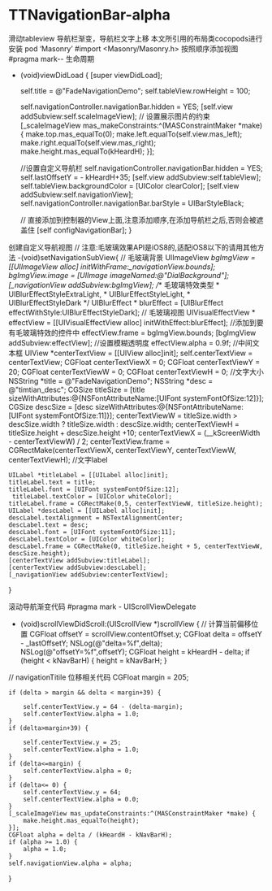 # TTNavigationBar-alpha
滑动tableview  导航栏渐变，导航栏文字上移
本文所引用的布局类cocopods进行安装
pod ‘Masonry’
#import <Masonry/Masonry.h>
按照顺序添加视图
#pragma mark-- 生命周期
- (void)viewDidLoad {
    [super viewDidLoad];

    self.title = @"FadeNavigationDemo";
       self.tableView.rowHeight = 100;
    
    
    
    self.navigationController.navigationBar.hidden = YES;
    [self.view addSubview:self.scaleImageView];    // 设置展示图片的约束
    [_scaleImageView mas_makeConstraints:^(MASConstraintMaker *make) {
        make.top.mas_equalTo(0);
        make.left.equalTo(self.view.mas_left);
        make.right.equalTo(self.view.mas_right);
        make.height.mas_equalTo(kHeardH);
    }];
    
    //设置自定义导航栏
    self.navigationController.navigationBar.hidden = YES;
    self.lastOffsetY = - kHeardH+35;
    [self.view addSubview:self.tableView];
    self.tableView.backgroundColor = [UIColor clearColor];
    [self.view addSubview:self.navigationView];
    self.navigationController.navigationBar.barStyle = UIBarStyleBlack;
    
    
    // 直接添加到控制器的View上面,注意添加顺序,在添加导航栏之后,否则会被遮盖住
    [self configNavigationBar];
}

创建自定义导航视图
// 注意:毛玻璃效果API是iOS8的,适配iOS8以下的请用其他方法
-(void)setNavigationSubView{
    // 毛玻璃背景
    UIImageView *bgImgView = [[UIImageView alloc] initWithFrame:_navigationView.bounds];
    bgImgView.image = [UIImage imageNamed:@"DialBackground"];
    [_navigationView addSubview:bgImgView];
    /**  毛玻璃特效类型
     *   UIBlurEffectStyleExtraLight,
     *   UIBlurEffectStyleLight,
     *   UIBlurEffectStyleDark
     */
    UIBlurEffect * blurEffect = [UIBlurEffect effectWithStyle:UIBlurEffectStyleDark];    //  毛玻璃视图
    UIVisualEffectView * effectView = [[UIVisualEffectView alloc] initWithEffect:blurEffect];    //添加到要有毛玻璃特效的控件中
    effectView.frame = bgImgView.bounds;
    [bgImgView addSubview:effectView];    //设置模糊透明度
    effectView.alpha = 0.9f;    //中间文本框
    UIView *centerTextView = [[UIView alloc]init];
    self.centerTextView = centerTextView;
    CGFloat centerTextViewX = 0;
    CGFloat centerTextViewY = 20;
    CGFloat centerTextViewW = 0;
    CGFloat centerTextViewH = 0;    //文字大小
    NSString *title = @"FadeNavigationDemo";
    NSString *desc  = @"timtian_desc";
    CGSize titleSize = [title sizeWithAttributes:@{NSFontAttributeName:[UIFont systemFontOfSize:12]}];
    CGSize descSize = [desc sizeWithAttributes:@{NSFontAttributeName:[UIFont systemFontOfSize:11]}];
    centerTextViewW = titleSize.width > descSize.width ? titleSize.width : descSize.width;
    centerTextViewH = titleSize.height + descSize.height +10;
    centerTextViewX = (__kScreenWidth - centerTextViewW) / 2;
    centerTextView.frame = CGRectMake(centerTextViewX, centerTextViewY, centerTextViewW, centerTextViewH);    //文字label
    
    UILabel *titleLabel = [[UILabel alloc]init];
    titleLabel.text = title;
    titleLabel.font = [UIFont systemFontOfSize:12];
     titleLabel.textColor = [UIColor whiteColor];
    titleLabel.frame = CGRectMake(0,5, centerTextViewW, titleSize.height);    UILabel *descLabel = [[UILabel alloc]init];
    descLabel.textAlignment = NSTextAlignmentCenter;
    descLabel.text = desc;
    descLabel.font = [UIFont systemFontOfSize:11];
    descLabel.textColor = [UIColor whiteColor];
    descLabel.frame = CGRectMake(0, titleSize.height + 5, centerTextViewW, descSize.height);
    [centerTextView addSubview:titleLabel];
    [centerTextView addSubview:descLabel];
    [_navigationView addSubview:centerTextView];
}

滚动导航渐变代码
#pragma mark - UIScrollViewDelegate
- (void)scrollViewDidScroll:(UIScrollView *)scrollView {
    // 计算当前偏移位置
    CGFloat offsetY = scrollView.contentOffset.y;
    CGFloat delta = offsetY - _lastOffsetY;
    NSLog(@"delta=%f",delta);
    NSLog(@"offsetY=%f",offsetY);
    CGFloat height = kHeardH - delta;
    if (height < kNavBarH) {
        height = kNavBarH;
    }
    
//    navigationTitile 位移相关代码
    CGFloat margin = 205;

    
    if (delta > margin && delta < margin+39) {
  
        self.centerTextView.y = 64 - (delta-margin);
        self.centerTextView.alpha = 1.0;
    }
    if (delta>margin+39) {

        self.centerTextView.y = 25;
        self.centerTextView.alpha = 1.0;
    }
    if (delta<=margin) {
        self.centerTextView.alpha = 0;
    }
    if (delta<= 0) {
        self.centerTextView.y = 64;
        self.centerTextView.alpha = 0.0;
    }
    [_scaleImageView mas_updateConstraints:^(MASConstraintMaker *make) {
        make.height.mas_equalTo(height);
    }];
    CGFloat alpha = delta / (kHeardH - kNavBarH);
    if (alpha >= 1.0) {
        alpha = 1.0;
    }
    self.navigationView.alpha = alpha;
}

